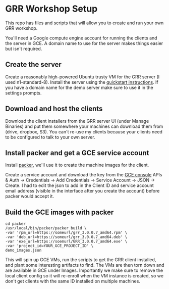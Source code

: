 # GRR Workshop Setup

This repo has files and scripts that will allow you to create and run your own GRR workshop.

You'll need a Google compute engine account for running the clients and the server in GCE. A domain name to use for the server makes things easier but isn't required.

## Create the server

Create a reasonably high-powered Ubuntu trusty VM for the GRR server (I used n1-standard-8). Install the server using the [quickstart instructions](https://github.com/google/grr-doc/blob/master/quickstart.adoc). If you have a domain name for the demo server make sure to use it in the settings prompts.

## Download and host the clients

Download the client installers from the GRR server UI (under Manage Binaries) and put them somewhere your machines can download them from (drive, dropbox, S3). You can't re-use my clients because your clients need to be configured to talk to your own server.

## Install packer and get a GCE service account

Install [packer](https://packer.io/), we'll use it to create the machine images for the client.

Create a service account and download the key from the [GCE console](https://console.developers.google.com) APIs & Auth -> Credentials -> Add Credentials -> Service Account -> JSON -> Create. I had to edit the json to add in the Client ID and service account email address (visible in the interface after you create the account) before packer would accept it.

## Build the GCE images with packer

```
cd packer
/usr/local/bin/packer/packer build \
-var 'rpm_url=https://someurl/grr_3.0.0.7_amd64.rpm' \
-var 'deb_url=https://someurl/grr_3.0.0.7_amd64.deb' \
-var 'exe_url=https://soemurl/GRR_3.0.0.7_amd64.exe' \
-var 'project_id=YOUR_GCE_PROJECT_ID' \
demo_images.json
```

This will spin up GCE VMs, run the scripts to get the GRR client installed, and plant some interesting artifacts to find. The VMs are then torn down and are available in GCE under Images. Importantly we make sure to remove the local client config so it will re-enroll when the VM instance is created, so we don't get clients with the same ID installed on multiple machines.


